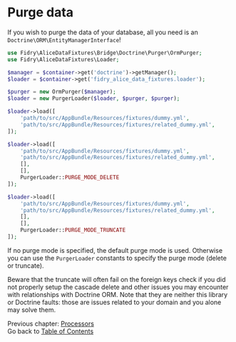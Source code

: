 # Purge data

If you wish to purge the data of your database, all you need is an `Doctrine\ORM\EntityManagerInterface`!

```php
use Fidry\AliceDataFixtures\Bridge\Doctrine\Purger\OrmPurger;
use Fidry\AliceDataFixtures\Loader;

$manager = $container->get('doctrine')->getManager();
$loader = $container->get('fidry_alice_data_fixtures.loader');

$purger = new OrmPurger($manager);
$loader = new PurgerLoader($loader, $purger, $purger);

$loader->load([
    'path/to/src/AppBundle/Resources/fixtures/dummy.yml',
    'path/to/src/AppBundle/Resources/fixtures/related_dummy.yml',
]);

$loader->load([
    'path/to/src/AppBundle/Resources/fixtures/dummy.yml',
    'path/to/src/AppBundle/Resources/fixtures/related_dummy.yml',
    [],
    [],
    PurgerLoader::PURGE_MODE_DELETE
]);

$loader->load([
    'path/to/src/AppBundle/Resources/fixtures/dummy.yml',
    'path/to/src/AppBundle/Resources/fixtures/related_dummy.yml',
    [],
    [],
    PurgerLoader::PURGE_MODE_TRUNCATE
]);
```

If no purge mode is specified, the default purge mode is used. Otherwise you can use the `PurgerLoader` constants
to specify the purge mode (delete or truncate).

Beware that the truncate will often fail on the foreign keys check if you did not properly setup the cascade delete
and other issues you may encounter with relationships with Doctrine ORM. Note that they are neither this library or
Doctrine faults: those are issues related to your domain and you alone may solve them.

Previous chapter: [Processors](processors.md)<br />
Go back to [Table of Contents](../README.md#table-of-contents)
